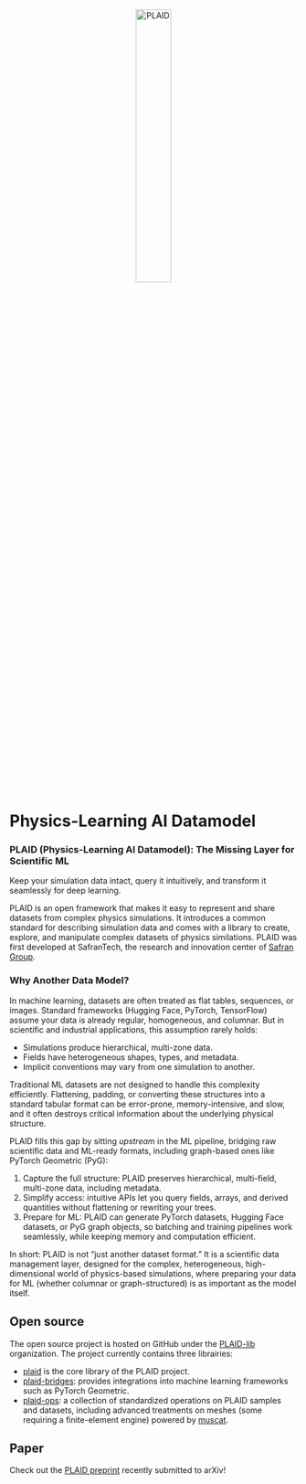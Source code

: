 <div align="center">
  <img src="https://plaid-lib.github.io/assets/images/PLAID-large-logo.png" width="35%" alt="PLAID"/>
</div>


# Physics-Learning AI Datamodel

### PLAID (Physics-Learning AI Datamodel): The Missing Layer for Scientific ML

Keep your simulation data intact, query it intuitively, and transform it seamlessly for deep learning.

PLAID is an open framework that makes it easy to represent and share datasets from complex physics simulations. It introduces a common standard for describing simulation data and comes with a library to create, explore, and manipulate complex datasets of physics similations. PLAID was first developed at SafranTech, the research and innovation center of [Safran Group](https://www.safran-group.com/).


### Why Another Data Model?

In machine learning, datasets are often treated as flat tables, sequences, or images. Standard frameworks (Hugging Face, PyTorch, TensorFlow) assume your data is already regular, homogeneous, and columnar. But in scientific and industrial applications, this assumption rarely holds:

- Simulations produce hierarchical, multi-zone data.
- Fields have heterogeneous shapes, types, and metadata.
- Implicit conventions may vary from one simulation to another.

Traditional ML datasets are not designed to handle this complexity efficiently. Flattening, padding, or converting these structures into a standard tabular format can be error-prone, memory-intensive, and slow, and it often destroys critical information about the underlying physical structure.

PLAID fills this gap by sitting *upstream* in the ML pipeline, bridging raw scientific data and ML-ready formats, including graph-based ones like PyTorch Geometric (PyG):

1. Capture the full structure: PLAID preserves hierarchical, multi-field, multi-zone data, including metadata.
2. Simplify access: intuitive APIs let you query fields, arrays, and derived quantities without flattening or rewriting your trees.
3. Prepare for ML: PLAID can generate PyTorch datasets, Hugging Face datasets, or PyG graph objects, so batching and training pipelines work seamlessly, while keeping memory and computation efficient.

In short: PLAID is not “just another dataset format.” It is a scientific data management layer, designed for the complex, heterogeneous, high-dimensional world of physics-based simulations, where preparing your data for ML (whether columnar or graph-structured) is as important as the model itself.

## Open source

The open source project is hosted on GitHub under the [PLAID-lib](https://github.com/PLAID-lib) organization. The project currently contains three librairies:

- [plaid](https://github.com/PLAID-lib/plaid) is the core library of the PLAID project.
- [plaid-bridges](https://github.com/PLAID-lib/plaid-bridges): provides integrations into machine learning frameworks such as PyTorch Geometric.
- [plaid-ops](https://github.com/PLAID-lib/plaid-bridges): a collection of standardized operations on PLAID samples and datasets, including advanced treatments on meshes (some requiring a finite-element engine) powered by [muscat](https://gitlab.com/drti/muscat).

## Paper

Check out the [PLAID preprint](https://arxiv.org/abs/2505.02974) recently submitted to arXiv!